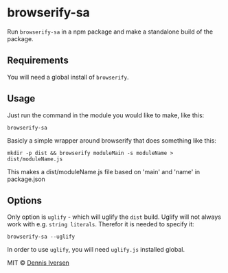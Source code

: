 # browserify-sa

Run `browserify-sa` in a npm package and make a standalone build of the package. 

## Requirements

You will need a global install of `browserify`. 

## Usage

Just run the command in the module you would like to make, like this: 

    browserify-sa

Basicly a simple wrapper around browserify that does something like this: 

    mkdir -p dist && browserify moduleMain -s moduleName > dist/moduleName.js

This makes a dist/moduleName.js file based on 'main' and 'name' in package.json

## Options

Only option is `uglify` - which will uglify the `dist` build. Uglify will
not always work with e.g. `string literals`. Therefor it is needed to 
specify it:

    browserify-sa --uglify

In order to use `uglify`, you will need `uglify.js` installed global. 

MIT © [Dennis Iversen](https://github.com/diversen)
